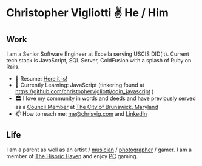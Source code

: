 # Christopher Vigliotti ✌️ He / Him

## Work 
I am a Senior Software Engineer at Excella serving USCIS DID(it).  Current tech stack is JavaScript, SQL Server, ColdFusion with a splash of Ruby on Rails. 
- 📄 Resume: [Here it is!](https://gist.github.com/christophervigliotti/bb4cd6312bd7a8459cff3412f33c71f9)
- 💭 Currently Learning: JavaScript (tinkering found at https://github.com/christophervigliotti/odin_javascript )
- 🏛️ I love my community in words and deeds and have previously served as a [Council Member](https://www.facebook.com/vote4vig/) at [The City of Brunswick, Maryland](https://brunswickmd.gov/) 
- 📫 How to reach me: [me@chrisvig.com](mailto:me@chrisvig.com) and [LinkedIn](https://www.linkedin.com/in/christophervigliotti)

## Life
I am a parent as well as an artist / [musician](https://www.bigpapichris.com) / [photographer](http://flickr.com/photos/hibiscusroto/) / gamer.   I am a member of [The Hisoric Haven](https://historichaven.com) and enjoy [PC](https://steamcommunity.com/id/christophervigliotti/) gaming.
